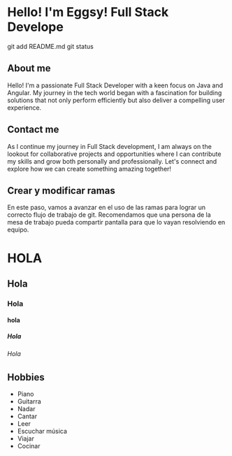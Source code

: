 # Hello! I'm Eggsy! Full Stack Develope
git add README.md
git status

## About me
Hello! I'm a passionate Full Stack Developer with a keen focus on Java and Angular. My journey in the tech world began with a fascination for building solutions that not only perform efficiently but also deliver a compelling user experience.

## Contact me
As I continue my journey in Full Stack development, I am always on the lookout for collaborative projects and opportunities where I can contribute my skills and grow both personally and professionally. Let's connect and explore how we can create something amazing together!

## Crear y modificar ramas
En este paso, vamos a avanzar en el uso de las ramas para lograr un correcto flujo de trabajo de git. Recomendamos que una persona de la mesa de trabajo pueda compartir pantalla para que lo vayan resolviendo en equipo.

# HOLA
## Hola
### Hola
#### hola
##### Hola
###### Hola

## Hobbies
-  Piano
-  Guitarra
-  Nadar
-  Cantar
-  Leer
-  Escuchar música
-  Viajar
-  Cocinar